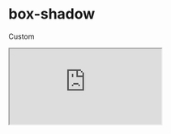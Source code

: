 ---
---

# box-shadow

Custom

<div class="iframe_code"><iframe src="https://lstyle.larico.net/dist/box-shadow.css" allowfullscreen></iframe></div>

